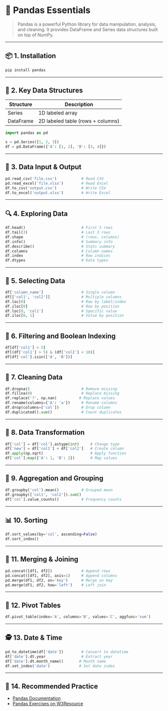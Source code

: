 # 🐼 Pandas Essentials

> Pandas is a powerful Python library for data manipulation, analysis, and cleaning. It provides DataFrame and Series data structures built on top of NumPy.

---

## 📦 1. Installation
```bash
pip install pandas
```

---

## 🧠 2. Key Data Structures

| Structure | Description                         |
|----------|-------------------------------------|
| Series   | 1D labeled array                     |
| DataFrame | 2D labeled table (rows + columns)  |

```python
import pandas as pd

s = pd.Series([1, 2, 3])
df = pd.DataFrame({'A': [1, 2], 'B': [3, 4]})
```

---

## 📂 3. Data Input & Output

```python
pd.read_csv('file.csv')           # Read CSV
pd.read_excel('file.xlsx')        # Read Excel
df.to_csv('output.csv')           # Write CSV
df.to_excel('output.xlsx')        # Write Excel
```

---

## 🔍 4. Exploring Data

```python
df.head()                         # First 5 rows
df.tail(3)                        # Last 3 rows
df.shape                          # (rows, columns)
df.info()                         # Summary info
df.describe()                     # Stats summary
df.columns                        # Column names
df.index                          # Row indices
df.dtypes                         # Data types
```

---

## 🧮 5. Selecting Data

```python
df['column_name']                 # Single column
df[['col1', 'col2']]              # Multiple columns
df.loc[0]                         # Row by label/index
df.iloc[0]                        # Row by position
df.loc[0, 'col1']                 # Specific value
df.iloc[0, 1]                     # Value by position
```

---

## 🔁 6. Filtering and Boolean Indexing

```python
df[df['col1'] > 5]
df[(df['col1'] > 5) & (df['col2'] < 10)]
df[df['col'].isin(['A', 'B'])]
```

---

## 🧹 7. Cleaning Data

```python
df.dropna()                       # Remove missing
df.fillna(0)                      # Replace missing
df.replace('?', np.nan)          # Replace values
df.rename(columns={'A': 'a'})     # Rename columns
df.drop(columns=['col'])          # Drop column
df.duplicated().sum()             # Count duplicates
```

---

## 🧱 8. Data Transformation

```python
df['col'] = df['col'].astype(int)     # Change type
df['new'] = df['col1'] + df['col2']   # Create column
df.apply(np.sqrt)                     # Apply function
df['col'].map({'A': 1, 'B': 2})       # Map values
```

---

## 🧮 9. Aggregation and Grouping

```python
df.groupby('col').mean()          # Grouped mean
df.groupby(['col1', 'col2']).sum()
df['col'].value_counts()          # Frequency counts
```

---

## 📊 10. Sorting

```python
df.sort_values(by='col', ascending=False)
df.sort_index()
```

---

## 📐 11. Merging & Joining

```python
pd.concat([df1, df2])             # Append rows
pd.concat([df1, df2], axis=1)     # Append columns
pd.merge(df1, df2, on='key')      # Merge on key
pd.merge(df1, df2, how='left')    # Left join
```

---

## 🔄 12. Pivot Tables

```python
df.pivot_table(index='A', columns='B', values='C', aggfunc='sum')
```

---

## 🕵️ 13. Date & Time

```python
pd.to_datetime(df['date'])        # Convert to datetime
df['date'].dt.year                # Extract year
df['date'].dt.month_name()       # Month name
df.set_index('date')             # Set date index
```

---

## 📘 14. Recommended Practice

- [Pandas Documentation](https://pandas.pydata.org/docs/)
- [Pandas Exercises on W3Resource](https://www.w3resource.com/python-exercises/pandas/)
